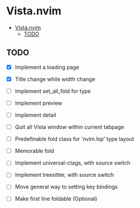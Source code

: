 # Vista.nvim

<!--toc:start-->

- [Vista.nvim](#vistanvim)
  - [TODO](#todo)
  <!--toc:end-->

## TODO

- [x] Implement a loading page

- [x] Title change while width change

- [ ] Implement set_all_fold for type

- [ ] Implement preview

- [ ] Implement detail

- [ ] Quit all Vista window within current tabpage

- [ ] Predefinable fold class for 'nvim.lsp' type layout

- [ ] Memorable fold

- [ ] Implement universal-ctags, with source switch

- [ ] Implement treesitter, with source switch

- [ ] Move general way to setting key bindings

- [ ] Make first line foldable (Optional)
